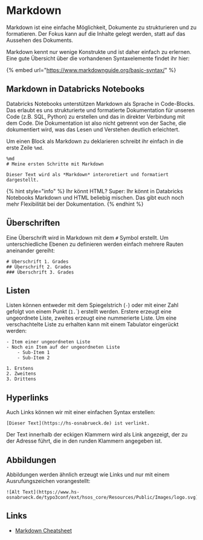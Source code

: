 # Markdown

Markdown ist eine einfache Möglichkeit, Dokumente zu strukturieren und zu formatieren. Der Fokus kann auf die Inhalte gelegt werden, statt auf das Aussehen des Dokuments. 

Markdown kennt nur wenige Konstrukte und ist daher einfach zu erlernen. Eine gute Übersicht über die vorhandenen Syntaxelemente findet ihr hier:

{% embed url="https://www.markdownguide.org/basic-syntax/" %}

## Markdown in Databricks Notebooks

Databricks Notebooks unterstützen Markdown als Sprache in Code-Blocks. Das erlaubt es uns strukturierte und formatierte Dokumentation für unseren Code \(z.B. SQL, Python\) zu erstellen und das in direkter Verbindung mit dem Code. Die Dokumentation ist also nicht getrennt von der Sache, die dokumentiert wird, was das Lesen und Verstehen deutlich erleichtert.

Um einen Block als Markdown zu deklarieren schreibt ihr einfach in die erste Zeile `%md`.

```markup
%md
# Meine ersten Schritte mit Markdown

Dieser Text wird als *Markdown* interoretiert und formatiert dargestellt.
```

{% hint style="info" %}
Ihr könnt HTML? Super: Ihr könnt in Databricks Notebooks Markdown und HTML beliebig mischen. Das gibt euch noch mehr Flexibilität bei der Dokumentation.
{% endhint %}

## Überschriften

Eine Überschrift wird in Markdown mit dem `#` Symbol erstellt. Um unterschiedliche Ebenen zu definieren werden einfach mehrere Rauten aneinander gereiht:

```text
# Überschrift 1. Grades
## Überschrift 2. Grades
### Überschrift 3. Grades
```

## Listen

Listen können entweder mit dem Spiegelstrich \(`-`\) oder mit einer Zahl gefolgt von einem Punkt \(`1.`\`\) erstellt werden. Erstere erzeugt eine ungeordnete Liste, zweites erzeugt eine nummerierte Liste. Um eine verschachtelte Liste zu erhalten kann mit einem Tabulator eingerückt werden:

```text
- Item einer ungeordneten Liste
- Noch ein Item auf der ungeordneten Liste
    - Sub-Item 1
    - Sub-Item 2
    
1. Erstens
2. Zweitens
3. Drittens
```

## Hyperlinks

Auch Links können wir mit einer einfachen Syntax erstellen:

```text
[Dieser Text](https://hs-osnabrueck.de) ist verlinkt.
```

Der Text innerhalb der eckigen Klammern wird als Link angezeigt, der zu der Adresse führt, die in den runden Klammern angegeben ist.

## Abbildungen

Abbildungen werden ähnlich erzeugt wie Links und nur mit einem Ausrufungszeichen vorangestellt:

```text
![Alt Text](https://www.hs-osnabrueck.de/typo3conf/ext/hsos_core/Resources/Public/Images/logo.svg)
```

## Links

* [Markdown Cheatsheet](https://github.com/adam-p/markdown-here/wiki/Markdown-Cheatsheet)

